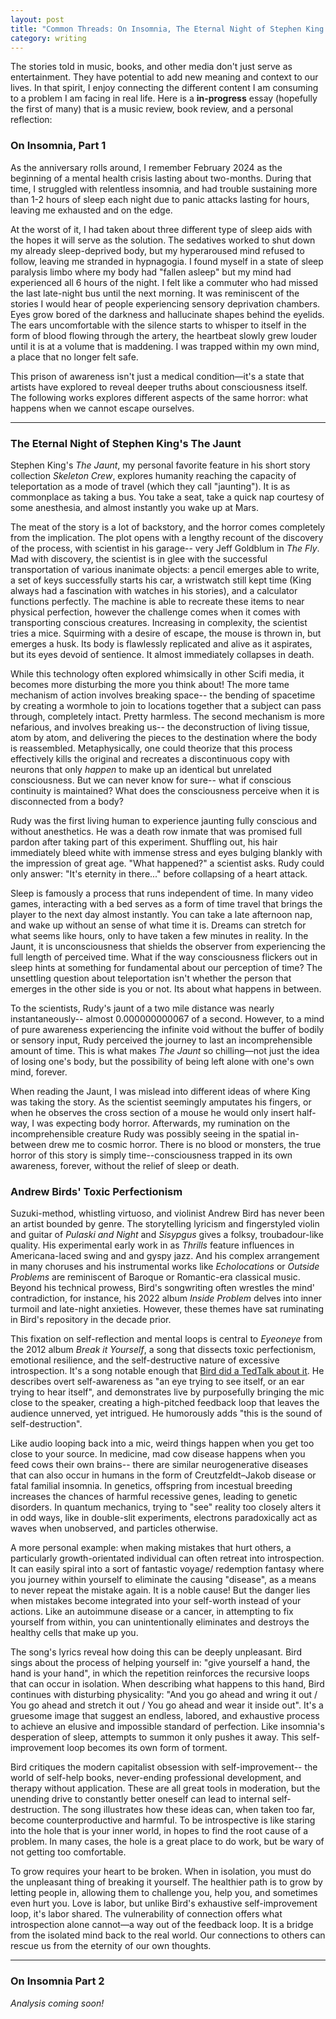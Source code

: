 ```yaml
---
layout: post
title: "Common Threads: On Insomnia, The Eternal Night of Stephen King's The Jaunt, and Andrew Bird's Toxic Perfectionism"
category: writing
---
```

The stories told in music, books, and other media don't just serve as entertainment. They have potential to add new meaning and context to our lives. In that spirit, I enjoy connecting the different content I am consuming to a problem I am facing in real life. Here is a **in-progress** essay (hopefully the first of many) that is a music review, book review, and a personal reflection:

### On Insomnia, Part 1
As the anniversary rolls around, I remember February 2024 as the beginning of a mental health crisis lasting about two-months. During that time, I struggled with relentless insomnia, and had trouble sustaining more than 1-2 hours of sleep each night due to panic attacks lasting for hours, leaving me exhausted and on the edge.

At the worst of it, I had taken about three different type of sleep aids with the hopes it will serve as the solution. The sedatives worked to shut down my already sleep-deprived body, but my hyperaroused mind refused to follow, leaving me stranded in hypnagogia. I found myself in a state of sleep paralysis limbo where my body had "fallen asleep" but my mind had experienced all 6 hours of the night. I felt like a commuter who had missed the last late-night bus until the next morning. It was reminiscent of the stories I would hear of people experiencing sensory deprivation chambers. Eyes grow bored of the darkness and hallucinate shapes behind the eyelids. The ears uncomfortable with the silence starts to whisper to itself in the form of blood flowing through the artery, the heartbeat slowly grew louder until it is at a volume that is maddening. I was trapped within my own mind, a place that no longer felt safe.

This prison of awareness isn't just a medical condition—it's a state that artists have explored to reveal deeper truths about consciousness itself. The following works explores different aspects of the same horror: what happens when we cannot escape ourselves.

---
### The Eternal Night of Stephen King's The Jaunt
 Stephen King's *The Jaunt*, my personal favorite feature in his short story collection *Skeleton Crew*, explores humanity reaching the capacity of teleportation as a mode of travel (which they call "jaunting"). It is as commonplace as taking a bus. You take a seat, take a quick nap courtesy of some anesthesia, and almost instantly you wake up at Mars.

The meat of the story is a lot of backstory, and the horror comes completely from the implication. The plot opens with a lengthy recount of the discovery of the process, with scientist in his garage-- very Jeff Goldblum in *The Fly*. Mad with discovery, the scientist is in glee with the successful transportation of various inanimate objects: a pencil emerges able to write, a set of keys successfully starts his car, a wristwatch still kept time (King always had a fascination with watches in his stories), and a calculator functions perfectly. The machine is able to recreate these items to near physical perfection, however the challenge comes when it comes with transporting conscious creatures. Increasing in complexity, the scientist tries a mice. Squirming with a desire of escape, the mouse is thrown in, but emerges a husk. Its body is flawlessly replicated and alive as it aspirates, but its eyes devoid of sentience. It almost immediately collapses in death.

While this technology often explored whimsically in other Scifi media, it becomes more disturbing the more you think about! The more tame mechanism of action involves breaking space-- the bending of spacetime  by creating a wormhole to join to locations together that a subject can pass through, completely intact. Pretty harmless. The second mechanism is more nefarious, and involves breaking us-- the deconstruction of living tissue, atom by atom, and delivering the pieces to the destination where the body is reassembled. Metaphysically, one could theorize that this process effectively kills the original and recreates a discontinuous copy with neurons that only *happen* to make up an identical but unrelated consciousness. But we can never know for sure-- what if conscious continuity is maintained? What does the consciousness perceive when it is disconnected from a body? 

Rudy was the first living human to experience jaunting fully conscious and without anesthetics. He was a death row inmate that was promised full pardon after taking part of this experiment. Shuffling out, his hair immediately bleed white with immense stress and eyes bulging blankly with the impression of great age. "What happened?" a scientist asks. Rudy could only answer: "It's eternity in there..." before collapsing of a heart attack.

Sleep is famously a process that runs independent of time. In many video games, interacting with a bed serves as a form of time travel that brings the player to the next day almost instantly. You can take a late afternoon nap, and wake up without an sense of what time it is. Dreams can stretch for what seems like hours, only to have taken a few minutes in reality. In the Jaunt, it is unconsciousness that shields the observer from experiencing the full length of perceived time. What if the way consciousness flickers out in sleep hints at something for fundamental about our perception of time? The unsettling question about teleportation isn't whether the person that emerges in the other side is you or not. Its about what happens in between.

To the scientists, Rudy's jaunt of a two mile distance was nearly instantaneously-- almost 0.000000000067 of a second. However, to a mind of pure awareness experiencing the infinite void without the buffer of bodily or sensory input, Rudy perceived the journey to last an incomprehensible amount of time. This is what makes _The Jaunt_ so chilling—not just the idea of losing one's body, but the possibility of being left alone with one's own mind, forever.

When reading the Jaunt, I was mislead into different ideas of where King was taking the story. As the scientist seemingly amputates his fingers, or when he observes the cross section of a mouse he would only insert half-way, I was expecting body horror. Afterwards, my rumination on the incomprehensible creature Rudy was possibly seeing in the spatial in-between drew me to cosmic horror. There is no blood or monsters, the true horror of this story is simply time--consciousness trapped in its own awareness, forever, without the relief of sleep or death.


### Andrew Birds' Toxic Perfectionism
Suzuki-method, whistling virtuoso, and violinist Andrew Bird has never been an artist bounded by genre. The storytelling lyricism and fingerstyled violin and guitar of *Pulaski and Night* and *Sisypgus* gives a folksy, troubadour-like quality. His experimental early work in as *Thrills* feature influences in Americana-laced swing and and gyspy jazz. And his complex arrangement in many choruses and his instrumental works like *Echolocations* or *Outside Problems* are reminiscent of Baroque or Romantic-era classical music. Beyond his technical prowess, Bird's songwriting often wrestles the mind' contradiction, for instance, his 2022 album *Inside Problem* delves into inner turmoil and late-night anxieties. However, these themes have sat ruminating in Bird's repository in the decade prior.

This fixation on self-reflection and mental loops is central to *Eyeoneye* from the 2012 album *Break it Yourself*, a song that dissects toxic perfectionism, emotional resilience, and the self-destructive nature of excessive introspection. It's a song notable enough that [Bird did a TedTalk about it](https://www.ted.com/talks/andrew_bird_a_one_man_orchestra_of_the_imagination?language=en). He describes overt self-awareness as "an eye trying to see itself, or an ear trying to hear itself", and demonstrates live by purposefully bringing the mic close to the speaker, creating a high-pitched feedback loop that leaves the audience unnerved, yet intrigued. He humorously adds "this is the sound of self-destruction".

Like audio looping back into a mic, weird things happen when you get too close to your source. In medicine, mad cow disease happens when you feed cows their own brains-- there are similar neurogenerative diseases that can also occur in humans in the form of Creutzfeldt–Jakob disease or fatal familial insomnia. In genetics, offspring from incestual breeding increases the chances of harmful recessive genes, leading to genetic disorders. In quantum mechanics, trying to "see" reality too closely alters it in odd ways, like in double-slit experiments, electrons paradoxically act as waves when unobserved, and particles otherwise.

A more personal example: when making mistakes that hurt others, a particularly growth-orientated individual can often retreat into introspection. It can easily spiral into a sort of fantastic voyage/ redemption fantasy where you journey within yourself to eliminate the causing "disease", as a means to never repeat the mistake again. It is a noble cause! But the danger lies when mistakes become integrated into your self-worth instead of your actions. Like an autoimmune disease or a cancer, in attempting to fix yourself from within, you can unintentionally eliminates and destroys the healthy cells that make up you.

The song's lyrics reveal how doing this can be deeply unpleasant. Bird sings about the process of helping yourself in: "give yourself a hand, the hand is your hand", in which the repetition reinforces the recursive loops that can occur in isolation. When describing what happens to this hand, Bird continues with disturbing physicality: "And you go ahead and wring it out / You go ahead and stretch it out / You go ahead and wear it inside out". It's a gruesome image that suggest an endless, labored, and exhaustive process to achieve an elusive and impossible standard of perfection. Like insomnia's desperation of sleep, attempts to summon it only pushes it away. This self-improvement loop becomes its own form of torment.

Bird critiques the modern capitalist obsession with self-improvement-- the world of self-help books, never-ending professional development, and therapy without application. These are all great tools in moderation, but the unending drive to constantly better oneself can lead to internal self-destruction. The song illustrates how these ideas can, when taken too far, become counterproductive and harmful. To be introspective is like staring into the hole that is your inner world, in hopes to find the root cause of a problem. In many cases, the hole is a great place to do work, but be wary of not getting too comfortable.

To grow requires your heart to be broken. When in isolation, you must do the unpleasant thing of breaking it yourself. The healthier path is to grow by letting people in, allowing them to challenge you, help you, and sometimes even hurt you. Love is labor, but unlike Bird's exhaustive self-improvement loop, it's labor shared. The vulnerability of connection offers what introspection alone cannot—a way out of the feedback loop. It is a bridge from the isolated mind back to the real world. Our connections to others can rescue us from the eternity of our own thoughts.

---
### On Insomnia Part 2

*Analysis coming soon!*
